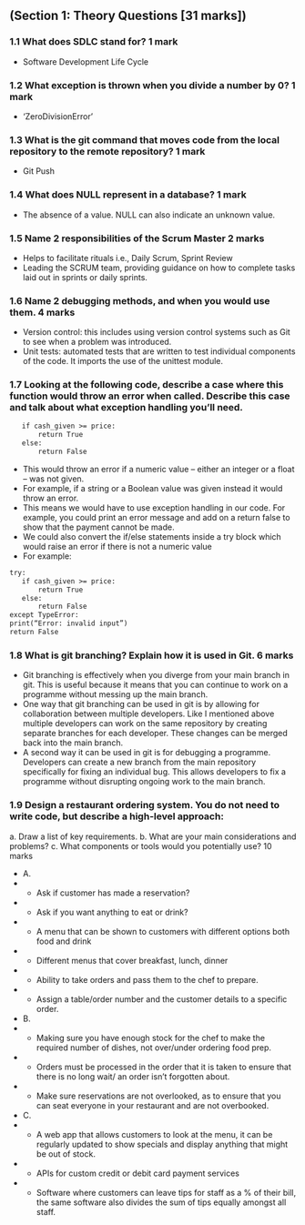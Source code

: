 ## (Section 1: Theory Questions [31 marks])

### 1.1    What does SDLC stand for?	1 mark

- Software Development Life Cycle

### 1.2   What exception is thrown when you divide a number by 0?	1 mark

- ‘ZeroDivisionError’

### 1.3   What is the git command that moves code from the local repository to the remote repository? 	1 mark

- Git Push

### 1.4   What does NULL represent in a database? 	   1 mark


- The absence of a value. NULL can also indicate an unknown value.

### 1.5   Name 2 responsibilities of the Scrum Master 	2 marks

-	Helps to facilitate rituals i.e., Daily Scrum, Sprint Review 
-	Leading the SCRUM team, providing guidance on how to complete tasks laid out in sprints or daily sprints.

### 1.6   Name 2 debugging methods, and when you would use them.	  4 marks

-	Version control: this includes using version control systems such as Git to see when a problem was introduced.
-	Unit tests: automated tests that are written to test individual components of the code. It imports the use of the unittest module. 


### 1.7   Looking at the following code, describe a case where this function would throw an error when called. Describe this case and talk about what exception handling you’ll need. 

```def can_pay(price, cash_given):
   if cash_given >= price:
       return True
   else:
       return False
 ```
	  

-	This would throw an error if a numeric value – either an integer or a float – was not given. 
-	For example, if a string or a Boolean value was given instead it would throw an error. 
-	This means we would have to use exception handling in our code. For example, you could print an error message and add on a return false to show that the payment cannot be made.
-	We could also convert the if/else statements inside a try block which would raise an error if there is not a numeric value 
-	For example:

```def can_pay(price, cash_given):
try:
   if cash_given >= price:
       return True
   else:
       return False
except TypeError:
print(“Error: invalid input”)
return False 
```

### 1.8    What is git branching? Explain how it is used in Git. 	  6 marks


-	Git branching is effectively when you diverge from your main branch in git. This is useful because it means that you can continue to work on a programme without messing up the main branch.
-	One way that git branching can be used in git is by allowing for collaboration between multiple developers. Like I mentioned above multiple developers can work on the same repository by creating separate branches for each developer. These changes can be merged back into the main branch. 
-	A second way it can be used in git is for debugging a programme. Developers can create a new branch from the main repository specifically for fixing an individual bug. This allows developers to fix a programme without disrupting ongoing work to the main branch. 

### 1.9 Design a restaurant ordering system. You do not need to write code, but describe a high-level approach: 
a.	Draw a list of key requirements.
b.	What are your main considerations and problems?
c.	What components or tools would you potentially use? 	  10 marks

-	A. 
- - Ask if customer has made a reservation?
- - Ask if you want anything to eat or drink?
- - A menu that can be shown to customers with different options both food and drink
- - Different menus that cover breakfast, lunch, dinner
- - Ability to take orders and pass them to the chef to prepare. 
- - Assign a table/order number and the customer details to a specific order. 
-	B. 
- - Making sure you have enough stock for the chef to make the required number of dishes, not over/under ordering food prep.
- - Orders must be processed in the order that it is taken to ensure that there is no long wait/ an order isn’t forgotten about. 
- - Make sure reservations are not overlooked, as to ensure that you can seat everyone in your restaurant and are not overbooked.
-	C. 
- - A web app that allows customers to look at the menu, it can be regularly updated to show specials and display anything that might be out of stock.
- - APIs for custom credit or debit card payment services
- - Software where customers can leave tips for staff as a % of their bill, the same software also divides the sum of tips equally amongst all staff. 

